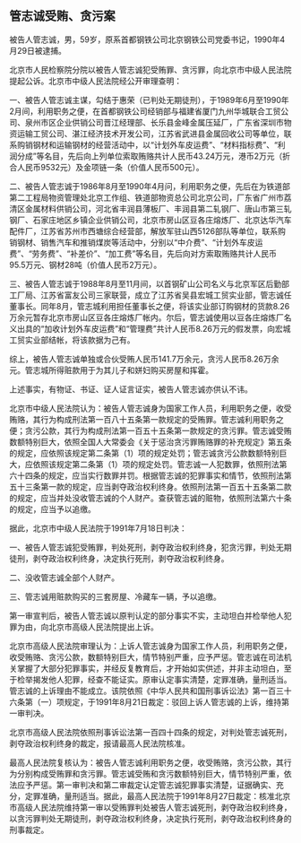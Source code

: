## 管志诚受贿、贪污案

被告人管志诚，男，59岁，原系首都钢铁公司北京钢铁公司党委书记，1990年4月29日被逮捕。

北京市人民检察院分院以被告人管志诚犯受贿罪、贪污罪，向北京市中级人民法院提起公诉。北京市中级人民法院经公开审理查明：

一、被告人管志诚主谋，勾结于惠荣（已判处无期徒刑），于1989年6月至1990年2月间，利用职务之便，在首都钢铁公司经销部与福建省厦门九州华城联合工贸公司、泉州市区企业供销公司晋江经理部、长乐县金峰金属压延厂，广东省深圳市物资运输工贸公司、湛江经济技术开发公司，江苏省武进县金属回收公司等单位，联系购销钢材和运输钢材的经营活动中，以“计划外车皮运费”、“材料指标费”、“利润分成”等名目，先后向上列单位索取贿赂共计人民币43.24万元，港币2万元（折合人民币9532元）及金项链一条（价值人民币500元）。

二、被告人管志诚于1986年8月至1990年4月问，利用职务之便，先后在为铁道部第二工程局物资管理处北京工作组、铁道部物资总公司北京公司，厂东省广州市荔清区金属材料供销公司，河北省丰润县薄板厂、丰润县第二轧钢厂、唐山市第三轧钢厂、石家庄地区乡镇企业供销公司，北京市房山区豆各庄熔炼厂、北京达华汽车配件厂，江苏省苏州市西塘综合经营部，解放军驻山西5126部队等单位，联系购销钢材、销售汽车和推销煤炭等活动中，分别以“中介费”、“计划外车皮运费”、“劳务费”、“补差价”、“加工费”等名目，先后向对方索取贿赂共计人民币95.5万元、钢材28吨（价值人民币2万元）。

三、被告人管志诚于1988年8月至11月间，以首钢矿山公司名义与北京军区后勤部工厂局、江苏省富友公司三家联营，成立了江苏省吴县宏城工贸实业部，管志诚任董事长。同年8月，管志城利用担任董事长之便，将该实业部订购钢材的货款8.26万余元暂存北京市房山区豆各庄熔炼厂帐内。尔后，管志诚使用以豆各庄熔炼厂名义出具的“加收计划外车皮运费”和“管理费”共计人民币8.26万元的假发票，向宏城工贸实业部结帐，将该款据为己有。

综上，被告人管志诚单独或合伙受贿人民币141.7万余元，贪污人民币8.26万余元。管志城所得赃款用于为其儿子和姘妇购买房屋和挥霍。

上述事实，有物证、书证、证人证言证实，被告人管志诚亦供认不讳。

北京市中级人民法院认为：被告人管志诚身为国家工作人员，利用职务之便，收受贿赂，其行为构成刑法第一百八十五条第一款规定的受贿罪。管志诚利用职务之便；贪污公款，其行为构成刑法第一百五十五条第一款规定的贪污罪。管志诚受贿数额特别巨大，依照全国人大常委会《关于惩治贪污罪贿赂罪的补充规定》第五条的规定，应依照该规定第二条第（1）项的规定处罚；管志诚贪污公款数额特别巨大，应依照该规定第二条第（1）项的规定处罚。管志诚一人犯数罪，依照刑法第六十四条的规定，应当实行数罪并罚。根据管志诚的犯罪事实和情节，依照刑法第五十三条第一款的规定，应当剥夺政治权利终身。依照刑法第一百五十五条第二款的规定，应当并处没收管志诚的个人财产。查获管志诚的赃物，依照刑法第六十条的规定，应当予以追缴。

据此，北京市中级人民法院于1991年7月18日判决：

一、被告人管志诚犯受贿罪，判处死刑，剥夺政治权利终身，犯贪污罪，判处无期徒刑，剥夺政治权利终身，决定执行死刑，剥夺政治权利终身。

二、没收管志诚全部个人财产。

三、管志诚用赃款购买的三套房屋、冷藏车一辆，予以追缴。

第一审宣判后，被告人管志诚以原判认定的部分事实不实，主动坦白并检举他人犯罪为由，向北京市高级人民法院提出上诉。

北京市高级人民法院审理认为：上诉人管志诚身为国家工作人员，利用职务之便，收受贿赂、贪污公款，数额特别巨大，情节特别严重，应予严惩。管志诚在司法机关掌握了大部分犯罪事实，并经反复教育后，才开始如实供述，并非主动坦白，至于检举揭发他人犯罪，经查不能证实。原审认定事实清楚，定罪准确，量刑适当。管志诚的上诉理由不能成立。该院依照《中华人民共和国刑事诉讼法》第一百三十六条第（一）项规定，于1991年8月21日裁定：驳回上诉人管志诚的上诉，维持第一审判决。

北京市高级人民法院依照刑事诉讼法第一百四十四条的规定，对判处管志诚死刑，剥夺政治权利终身的裁定，报请最高人民法院核准。

最高人民法院复核认为：被告人管志诚利用职务之便，收受贿赂，贪污公款，其行为分别构成受贿罪和贪污罪。管志诚受贿和贪污数额特别巨大，情节特别严重，依法应予严惩。第一审判决和第二审裁定认定管志诚犯罪事实清楚，证据确实、充分，定罪准确，量刑适当。据此，最高人民法院于1991年8月27日裁定：核准北京市高级人民法院维持第一审以受贿罪判处被告人管志诚死刑，剥夺政治权利终身，以贪污罪判处无期徒刑，剥夺政治权利终身，决定执行死刑，剥夺政治权利终身的刑事裁定。

